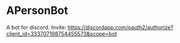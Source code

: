 # APersonBot
A bot for discord.
Invite: https://discordapp.com/oauth2/authorize?client_id=333707198754455573&scope=bot
